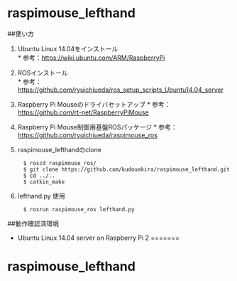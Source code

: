 
# raspimouse_lefthand  

##使い方
  1. Ubuntu Linux 14.04をインストール  
    * 参考：https://wiki.ubuntu.com/ARM/RaspberryPi  
  2. ROSインストール  
    * 参考：https://github.com/ryuichiueda/ros_setup_scripts_Ubuntu14.04_server  
  3. Raspberry Pi Mouseのドライバセットアップ
    * 参考：https://github.com/rt-net/RaspberryPiMouse
  4. Raspberry Pi Mouse制御用基盤ROSパッケージ
    * 参考：https://github.com/ryuichiueda/raspimouse_ros
  
  5. raspimouse_lefthandのclone  
~~~~
     $ roscd raspimouse_ros/  
     $ git clone https://github.com/kudouakira/raspimouse_lefthand.git  
     $ cd ../..  
     $ catkin_make
~~~~  

  6. lefthand.py 使用  
~~~~
     $ rosrun raspimouse_ros lefthand.py
~~~~

##動作確認済環境  
  * Ubuntu Linux 14.04 server on Raspberry Pi 2
=======
# raspimouse_lefthand


